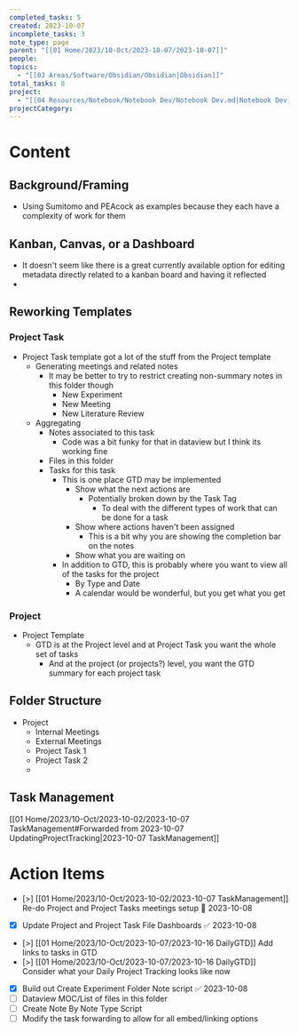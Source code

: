 ```yaml
---
completed_tasks: 5
created: 2023-10-07
incomplete_tasks: 3
note_type: page
parent: "[[01 Home/2023/10-Oct/2023-10-07/2023-10-07]]"
people: 
topics:
  - "[[03 Areas/Software/Obsidian/Obsidian|Obsidian]]"
total_tasks: 8
project:
  - "[[04 Resources/Notebook/Notebook Dev/Notebook Dev.md|Notebook Dev]]"
projectCategory: 
---
```

# Content
## Background/Framing
- Using Sumitomo and PEAcock as examples because they each have a complexity of work for them
## Kanban, Canvas, or a Dashboard
- It doesn't seem like there is a great currently available option for editing metadata directly related to a kanban board and having it reflected
- 
## Reworking Templates
### Project Task
- Project Task template got a lot of the stuff from the Project template
	- Generating meetings and related notes
		- It may be better to try to restrict creating non-summary notes in this folder though
			- New Experiment
			- New Meeting
			- New Literature Review
	- Aggregating 
		- Notes associated to this task
			- Code was a bit funky for that in dataview but I think its working fine
		- Files in this folder 
		- Tasks for this task
			- This is one place GTD may be implemented
				- Show what the next actions are
					- Potentially broken down by the Task Tag
						- To deal with the different types of work that can be done for a task
				- Show where actions haven't been assigned 
					- This is a bit why you are showing the completion bar on the notes
				- Show what you are waiting on
			- In addition to GTD, this is probably where you want to view all of the tasks for the project 
				- By Type and Date
				- A calendar would be wonderful, but you get what you get
### Project
- Project Template
	-  GTD is at the Project level and at Project Task you want the whole set of tasks
		- And at the project (or projects?) level, you want the GTD summary for each project task

## Folder Structure
- Project
	- Internal Meetings
	- External Meetings
	- Project Task 1
	- Project Task 2
	- 
## Task Management
[[01 Home/2023/10-Oct/2023-10-02/2023-10-07 TaskManagement#Forwarded from 2023-10-07 UpdatingProjectTracking|2023-10-07 TaskManagement]]
# Action Items
- [>] [[01 Home/2023/10-Oct/2023-10-02/2023-10-07 TaskManagement]] Re-do Project and Project Tasks meetings setup 📅 2023-10-08
- [x] Update Project and Project Task File Dashboards ✅ 2023-10-08
- [>] [[01 Home/2023/10-Oct/2023-10-07/2023-10-16 DailyGTD]] Add links to tasks in GTD
- [>] [[01 Home/2023/10-Oct/2023-10-07/2023-10-16 DailyGTD]] Consider what your Daily Project Tracking looks like now
- [x] Build out Create Experiment Folder Note script ✅ 2023-10-08
- [ ] Dataview MOC/List of files in this folder
- [ ] Create Note By Note Type Script
- [ ] Modify the task forwarding to allow for all embed/linking options 